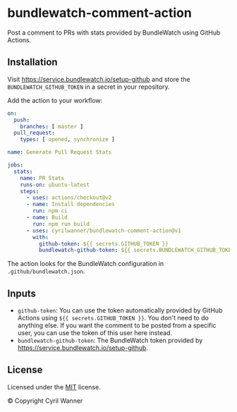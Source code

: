 # bundlewatch-comment-action

Post a comment to PRs with stats provided by BundleWatch using GitHub Actions.

## Installation

Visit https://service.bundlewatch.io/setup-github and store the `BUNDLEWATCH_GITHUB_TOKEN` in a secret in your repository.

Add the action to your workflow:

```yml
on:
  push:
    branches: [ master ]
  pull_request:
    types: [ opened, synchronize ]

name: Generate Pull Request Stats

jobs:
  stats:
    name: PR Stats
    runs-on: ubuntu-latest
    steps:
      - uses: actions/checkout@v2
      - name: Install dependencies
        run: npm ci
      - name: Build
        run: npm run build
      - uses: cyrilwanner/bundlewatch-comment-action@v1
        with:
          github-token: ${{ secrets.GITHUB_TOKEN }}
          bundlewatch-github-token: ${{ secrets.BUNDLEWATCH_GITHUB_TOKEN }}
```

The action looks for the BundleWatch configuration in `.github/bundlewatch.json`.

## Inputs

* `github-token`: You can use the token automatically provided by GitHub Actions using `${{ secrets.GITHUB_TOKEN }}`. You don't need to do anything else.
If you want the comment to be posted from a specific user, you can use the token of this user here instead.
* `bundlewatch-github-token`: The BundleWatch token provided by https://service.bundlewatch.io/setup-github.

## License

Licensed under the [MIT](https://github.com/cyrilwanner/bundlewatch-comment-action/blob/master/LICENSE) license.

© Copyright Cyril Wanner


